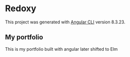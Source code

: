 # Redoxy

This project was generated with [Angular CLI](https://github.com/angular/angular-cli) version 8.3.23.
## My portfolio

This is my portfolio built with angular later shifted to Elm 
